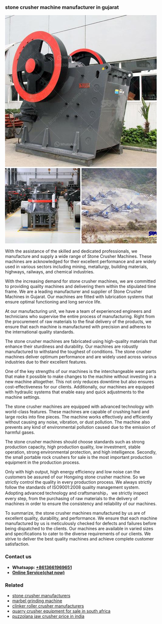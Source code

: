 <h3>stone crusher machine manufacturer in gujarat</h3><img src='1702950541.jpg' alt=''><p>With the assistance of the skilled and dedicated professionals, we manufacture and supply a wide range of Stone Crusher Machines. These machines are acknowledged for their excellent performance and are widely used in various sectors including mining, metallurgy, building materials, highways, railways, and chemical industries.</p><p>With the increasing demand for stone crusher machines, we are committed to providing quality machines and delivering them within the stipulated time frame. We are a leading manufacturer and supplier of Stone Crusher Machines in Gujarat. Our machines are fitted with lubrication systems that ensure optimal functioning and long service life.</p><p>At our manufacturing unit, we have a team of experienced engineers and technicians who supervise the entire process of manufacturing. Right from the procurement of raw materials to the final delivery of the products, we ensure that each machine is manufactured with precision and adheres to the international quality standards.</p><p>The stone crusher machines are fabricated using high-quality materials that enhance their sturdiness and durability. Our machines are robustly manufactured to withstand the toughest of conditions. The stone crusher machines deliver optimum performance and are widely used across various industries due to their excellent features.</p><p>One of the key strengths of our machines is the interchangeable wear parts that make it possible to make changes to the machine without investing in a new machine altogether. This not only reduces downtime but also ensures cost-effectiveness for our clients. Additionally, our machines are equipped with hydraulic systems that enable easy and quick adjustments to the machine settings.</p><p>The stone crusher machines are equipped with advanced technology with world-class features. These machines are capable of crushing hard and large rocks into fine pieces. The machine works effectively and efficiently without causing any noise, vibration, or dust pollution. The machine also prevents any kind of environmental pollution caused due to the emission of harmful gases.</p><p>The stone crusher machines should choose standards such as strong production capacity, high production quality, low investment, stable operation, strong environmental protection, and high intelligence. Secondly, the small portable rock crushers for sale is the most important production equipment in the production process.</p><p>Only with high output, high energy efficiency and low noise can the customers be assured of our Hongxing stone crusher machine. So we strictly control the quality in every production process. We always strictly follow the standards of ISO9001:2008 quality management system. Adopting advanced technology and craftsmanship， we strictly inspect every step, from the purchasing of raw materials to the delivery of machines in order to ensure the consistency and reliability of our machines.</p><p>To summarize, the stone crusher machines manufactured by us are of excellent quality, durability, and performance. We ensure that each machine manufactured by us is meticulously checked for defects and failures before being dispatched to the clients. Our machines are available in varied sizes and specifications to cater to the diverse requirements of our clients. We strive to deliver the best quality machines and achieve complete customer satisfaction.</p><h3>Contact us</h3><ul><li><strong>Whatsapp:&nbsp;<a href="https://wa.me/8613661969651">+8613661969651</a></strong></li><li><a href="https://swt.shibang-china.com/?git&amp;zhl&amp;stone crusher machine manufacturer in gujarat"><strong>Online Service(chat now)</strong></a></li></ul><h3>Related</h3><ul><li><a href='stone crusher manufacturers.md'>stone crusher manufacturers</a></li><li><a href='marbel grinding machine.md'>marbel grinding machine</a></li><li><a href='clinker roller crusher manufacturers.md'>clinker roller crusher manufacturers</a></li><li><a href='quarry crusher equipment for sale in south africa.md'>quarry crusher equipment for sale in south africa</a></li><li><a href='puzzolana jaw crusher price in india.md'>puzzolana jaw crusher price in india</a></li></ul>